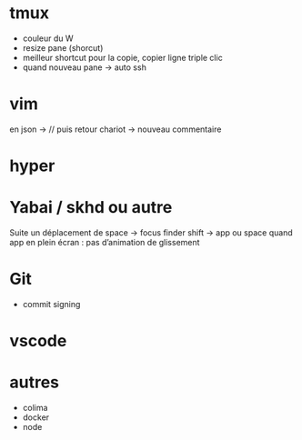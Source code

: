 # tmux
- couleur du W
- resize pane (shorcut)
- meilleur shortcut pour la copie, copier ligne triple clic
- quand nouveau pane -> auto ssh

# vim
en json -> // puis retour chariot -> nouveau commentaire

# hyper

# Yabai  / skhd ou autre
Suite un déplacement de space -> focus finder shift -> app ou space quand app en plein écran : pas d’animation de glissement

# Git
- commit signing

# vscode

# autres
- colima
- docker
- node
